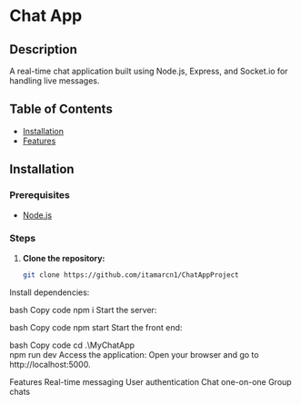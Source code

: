 # Chat App

## Description
A real-time chat application built using Node.js, Express, and Socket.io for handling live messages.

## Table of Contents
- [Installation](#installation)
- [Features](#features)

## Installation

### Prerequisites
- [Node.js](https://nodejs.org/en/download/)

### Steps
1. **Clone the repository:**
   ```bash
   git clone https://github.com/itamarcn1/ChatAppProject
Install dependencies:

bash
Copy code
npm i
Start the server:

bash
Copy code
npm start
Start the front end:

bash
Copy code
cd .\MyChatApp\
npm run dev
Access the application:
Open your browser and go to http://localhost:5000.

Features
Real-time messaging
User authentication
Chat one-on-one
Group chats
